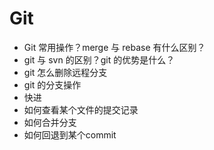 # Git
- Git 常用操作？merge 与 rebase 有什么区别？
- git 与 svn 的区别？git 的优势是什么？
- git 怎么删除远程分支
- git 的分支操作
- 快进
- 如何查看某个文件的提交记录
- 如何合并分支
- 如何回退到某个commit

